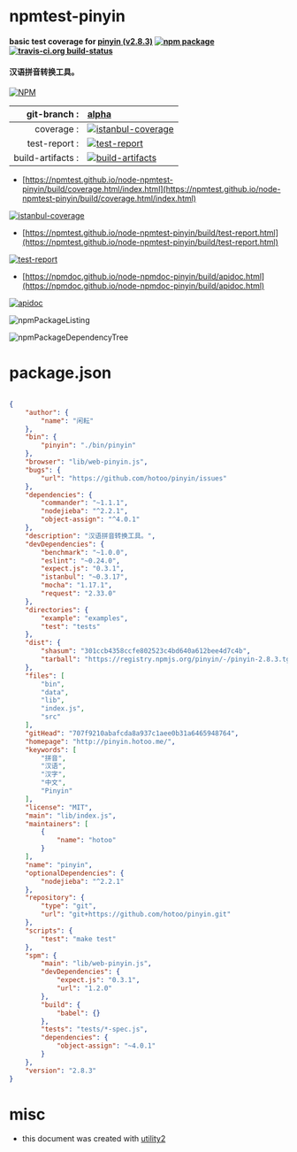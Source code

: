 # npmtest-pinyin

#### basic test coverage for  [pinyin (v2.8.3)](http://pinyin.hotoo.me/)  [![npm package](https://img.shields.io/npm/v/npmtest-pinyin.svg?style=flat-square)](https://www.npmjs.org/package/npmtest-pinyin) [![travis-ci.org build-status](https://api.travis-ci.org/npmtest/node-npmtest-pinyin.svg)](https://travis-ci.org/npmtest/node-npmtest-pinyin)

#### 汉语拼音转换工具。

[![NPM](https://nodei.co/npm/pinyin.png?downloads=true&downloadRank=true&stars=true)](https://www.npmjs.com/package/pinyin)

| git-branch : | [alpha](https://github.com/npmtest/node-npmtest-pinyin/tree/alpha)|
|--:|:--|
| coverage : | [![istanbul-coverage](https://npmtest.github.io/node-npmtest-pinyin/build/coverage.badge.svg)](https://npmtest.github.io/node-npmtest-pinyin/build/coverage.html/index.html)|
| test-report : | [![test-report](https://npmtest.github.io/node-npmtest-pinyin/build/test-report.badge.svg)](https://npmtest.github.io/node-npmtest-pinyin/build/test-report.html)|
| build-artifacts : | [![build-artifacts](https://npmtest.github.io/node-npmtest-pinyin/glyphicons_144_folder_open.png)](https://github.com/npmtest/node-npmtest-pinyin/tree/gh-pages/build)|

- [https://npmtest.github.io/node-npmtest-pinyin/build/coverage.html/index.html](https://npmtest.github.io/node-npmtest-pinyin/build/coverage.html/index.html)

[![istanbul-coverage](https://npmtest.github.io/node-npmtest-pinyin/build/screenCapture.buildCi.browser.%252Ftmp%252Fbuild%252Fcoverage.lib.html.png)](https://npmtest.github.io/node-npmtest-pinyin/build/coverage.html/index.html)

- [https://npmtest.github.io/node-npmtest-pinyin/build/test-report.html](https://npmtest.github.io/node-npmtest-pinyin/build/test-report.html)

[![test-report](https://npmtest.github.io/node-npmtest-pinyin/build/screenCapture.buildCi.browser.%252Ftmp%252Fbuild%252Ftest-report.html.png)](https://npmtest.github.io/node-npmtest-pinyin/build/test-report.html)

- [https://npmdoc.github.io/node-npmdoc-pinyin/build/apidoc.html](https://npmdoc.github.io/node-npmdoc-pinyin/build/apidoc.html)

[![apidoc](https://npmdoc.github.io/node-npmdoc-pinyin/build/screenCapture.buildCi.browser.%252Ftmp%252Fbuild%252Fapidoc.html.png)](https://npmdoc.github.io/node-npmdoc-pinyin/build/apidoc.html)

![npmPackageListing](https://npmtest.github.io/node-npmtest-pinyin/build/screenCapture.npmPackageListing.svg)

![npmPackageDependencyTree](https://npmtest.github.io/node-npmtest-pinyin/build/screenCapture.npmPackageDependencyTree.svg)



# package.json

```json

{
    "author": {
        "name": "闲耘"
    },
    "bin": {
        "pinyin": "./bin/pinyin"
    },
    "browser": "lib/web-pinyin.js",
    "bugs": {
        "url": "https://github.com/hotoo/pinyin/issues"
    },
    "dependencies": {
        "commander": "~1.1.1",
        "nodejieba": "^2.2.1",
        "object-assign": "^4.0.1"
    },
    "description": "汉语拼音转换工具。",
    "devDependencies": {
        "benchmark": "~1.0.0",
        "eslint": "~0.24.0",
        "expect.js": "0.3.1",
        "istanbul": "~0.3.17",
        "mocha": "1.17.1",
        "request": "2.33.0"
    },
    "directories": {
        "example": "examples",
        "test": "tests"
    },
    "dist": {
        "shasum": "301ccb4358ccfe802523c4bd640a612bee4d7c4b",
        "tarball": "https://registry.npmjs.org/pinyin/-/pinyin-2.8.3.tgz"
    },
    "files": [
        "bin",
        "data",
        "lib",
        "index.js",
        "src"
    ],
    "gitHead": "707f9210abafcda8a937c1aee0b31a6465948764",
    "homepage": "http://pinyin.hotoo.me/",
    "keywords": [
        "拼音",
        "汉语",
        "汉字",
        "中文",
        "Pinyin"
    ],
    "license": "MIT",
    "main": "lib/index.js",
    "maintainers": [
        {
            "name": "hotoo"
        }
    ],
    "name": "pinyin",
    "optionalDependencies": {
        "nodejieba": "^2.2.1"
    },
    "repository": {
        "type": "git",
        "url": "git+https://github.com/hotoo/pinyin.git"
    },
    "scripts": {
        "test": "make test"
    },
    "spm": {
        "main": "lib/web-pinyin.js",
        "devDependencies": {
            "expect.js": "0.3.1",
            "url": "1.2.0"
        },
        "build": {
            "babel": {}
        },
        "tests": "tests/*-spec.js",
        "dependencies": {
            "object-assign": "~4.0.1"
        }
    },
    "version": "2.8.3"
}
```



# misc
- this document was created with [utility2](https://github.com/kaizhu256/node-utility2)
